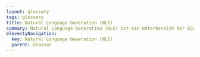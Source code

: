 ```yaml
---
layout: glossary
tags: glossary
title: Natural Language Generation (NLG)
summary: Natural Language Generation (NLG) ist ein Unterbereich der künstlichen Intelligenz (KI) der sich mit der Generierung von Texten aus Daten beschäftigt. Hierbei werden Informationen in einer menschenähnlichen und verständlichen Weise dargestellt. NLG verwendet bestimmte Algorithmen, um umfangreiche Datenmengen auf intelligente Weise zu analysieren und in natürlicher Sprache zu formulieren. NLG wird häufig bei Chatbots eingesetzt. Hier ermöglicht es den Bots, automatisiert und in Echtzeit, natürliche und personalisierte Antworten zu generieren.
eleventyNavigation:
  key: Natural Language Generation (NLG)
  parent: Glossar
---
```


 
